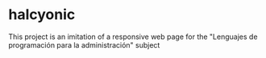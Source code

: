 # halcyonic
This project is an imitation of a responsive web page for the "Lenguajes de programación para la administración" subject
